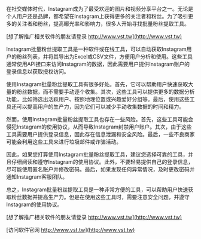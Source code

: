 在社交媒体时代，Instagram成为了最受欢迎的图片和视频分享平台之一。无论是个人用户还是品牌，都希望在Instagram上获得更多的关注者和粉丝。为了吸引更多的关注者和粉丝，提高曝光率和影响力，很多人开始寻找批量粉丝提取工具。

[想了解推广相关软件的朋友请登录 http://www.vst.tw](http://www.vst.tw)

Instagram批量粉丝提取工具是一种软件或在线工具，可以自动获取Instagram用户的粉丝列表，并将其导出为Excel或CSV文件，方便用户分析和使用。这些工具通常使用API接口来访问Instagram的数据，因此需要用户提供Instagram账户的登录信息以获取授权访问。

使用Instagram批量粉丝提取工具有很多好处。首先，它可以帮助用户快速获取大量的粉丝数据，而不需要手动逐个收集。其次，这些工具可以提供更多的数据分析功能，比如筛选出活跃用户、按照地理位置或兴趣爱好分组等。最后，使用这些工具还可以提高用户的生产力，因为它们可以减少手动收集数据的时间和精力。

然而，使用Instagram批量粉丝提取工具也存在一些风险。首先，这些工具可能会侵犯Instagram的使用协议，从而导致Instagram封禁用户账户。其次，由于这些工具需要用户提供登录信息，因此存在信息泄漏和安全风险。最后，一些不良商家可能会利用这些工具来进行垃圾邮件或诈骗活动。

因此，如果您打算使用Instagram批量粉丝提取工具，建议您选择可靠的工具，并且仔细阅读和遵守Instagram的使用协议。此外，不要轻易提供自己的登录信息，尽可能使用匿名账户并修改密码。最后，如果发现任何异常情况，及时更改密码并通知Instagram客服团队。

总之，Instagram批量粉丝提取工具是一种非常方便的工具，可以帮助用户快速获取粉丝数据并提高生产力。但是在使用这些工具时，需要注意安全问题，并遵守Instagram的使用协议。

[想了解推广相关软件的朋友请登录 http://www.vst.tw](http://www.vst.tw)


[访问软件官网 http://www.vst.tw](http://www.vst.tw)
